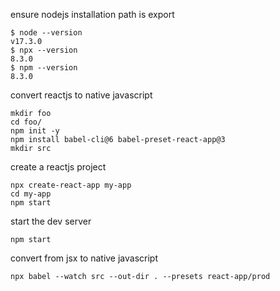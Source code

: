 ensure nodejs installation path is export

```
$ node --version
v17.3.0
$ npx --version
8.3.0
$ npm --version
8.3.0
```

convert reactjs to native javascript
```
mkdir foo
cd foo/
npm init -y
npm install babel-cli@6 babel-preset-react-app@3
mkdir src
```

create a reactjs project
```
npx create-react-app my-app
cd my-app
npm start
```

start the dev server
```
npm start
```

convert from jsx to native javascript
```
npx babel --watch src --out-dir . --presets react-app/prod
```
